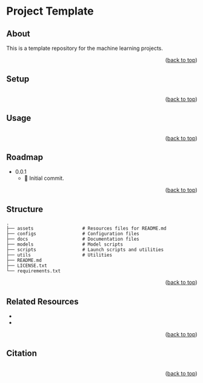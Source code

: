 # Project Template
## About
This is a template repository for the machine learning projects.
<p align="right">(<a href="#top">back to top</a>)</p>

## Setup
```shell
```
<p align="right">(<a href="#top">back to top</a>)</p>

## Usage
```shell
```
<p align="right">(<a href="#top">back to top</a>)</p>

## Roadmap
- 0.0.1
    - :tada: Initial commit.
<p align="right">(<a href="#top">back to top</a>)</p>

## Structure
```plaintext
.
├── assets                  # Resources files for README.md
├── configs                 # Configuration files
├── docs                    # Documentation files
├── models                  # Model scripts
├── scripts                 # Launch scripts and utilities
├── utils                   # Utilities
├── README.md
├── LICENSE.txt
└── requirements.txt
```
<p align="right">(<a href="#top">back to top</a>)</p>

## Related Resources
-
-
<p align="right">(<a href="#top">back to top</a>)</p>

## Citation
```bibtex
```
<p align="right">(<a href="#top">back to top</a>)</p>